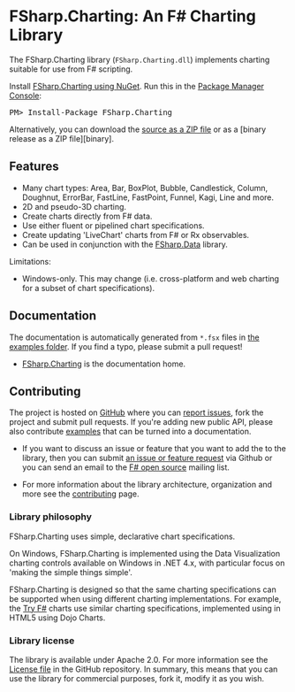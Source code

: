 FSharp.Charting: An F# Charting Library
=======================================

The FSharp.Charting library (`FSharp.Charting.dll`) implements charting suitable for use from F# scripting.

<div class="row">
  <div class="span1"></div>
  <div class="span6">
    <div class="well well-small" id="nuget">
      Install <a href="https://nuget.org/packages/FSharp.Charting">FSharp.Charting using NuGet</a>.
      Run this in the <a href="http://docs.nuget.org/docs/start-here/using-the-package-manager-console">Package Manager Console</a>:
      <pre>PM> Install-Package FSharp.Charting</pre>
    </div>
  </div>
  <div class="span1"></div>
</div>

Alternatively, you can download the [source as a ZIP file][source] or as a [binary release as a ZIP file][binary].

Features
--------

* Many chart types: Area, Bar, BoxPlot, Bubble, Candlestick, Column, Doughnut, ErrorBar, FastLine, FastPoint, Funnel, Kagi, Line and more.
* 2D and pseudo-3D charting.
* Create charts directly from F# data.
* Use either fluent or pipelined chart specifications.
* Create updating 'LiveChart' charts from F# or Rx observables.
* Can be used in conjunction with the [FSharp.Data](http://fsharp.github.io/FSharp.Data) library</a>.

Limitations:

* Windows-only. This may change (i.e. cross-platform and web charting for a subset of chart specifications).

Documentation
-------------

The documentation is automatically generated from `*.fsx` files in  [the examples folder][examples]. 
If you find a typo, please submit a pull request!

 * [FSharp.Charting](fsharpcharting.html) is the documentation home.
 
Contributing
------------

The project is hosted on [GitHub][gh] where you can [report issues][issues], fork 
the project and submit pull requests. If you're adding new public API, please also 
contribute [examples][examples] that can be turned into a documentation.

 * If you want to discuss an issue or feature that you want to add the to the library,
   then you can submit [an issue or feature request][issues] via Github or you can 
   send an email to the [F# open source][fsharp-oss] mailing list.

 * For more information about the library architecture, organization and more
   see the [contributing](contributing.html) page.

### Library philosophy

FSharp.Charting uses simple, declarative chart specifications.

On Windows, FSharp.Charting is implemented using the Data Visualization charting controls 
available on Windows in .NET 4.x, with particular focus on 'making the simple things simple'. </p>

FSharp.Charting is designed so that the same charting specifications can be supported when 
using different charting implementations. For example, the <a href="http://tryfsharp.org">Try F#</a>
charts use similar charting specifications, implemented using in HTML5 using Dojo Charts.


### Library license

The library is available under Apache 2.0. For more information see the 
[License file][readme] in the GitHub repository. In summary, this means that you can 
use the library for commercial purposes, fork it, modify it as you wish.


  [source]: https://github.com/fsharp/FSharp.Charting/zipball/master
  [release]: https://github.com/fsharp/FSharp.Charting/zipball/release
  [examples]: https://github.com/fsharp/FSharp.Charting/tree/master/examples
  [gh]: https://github.com/fsharp/FSharp.Charting
  [issues]: https://github.com/fsharp/FSharp.Charting/issues
  [readme]: https://github.com/fsharp/FSharp.Charting/blob/master/README.md
  [fsharp-oss]: http://groups.google.com/group/fsharp-opensource
